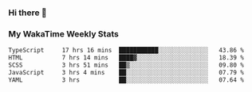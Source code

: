 ### Hi there 👋

<!--
**royschrauwen/royschrauwen** is a ✨ _special_ ✨ repository because its `README.md` (this file) appears on your GitHub profile.

Here are some ideas to get you started:

- 🔭 I’m currently working on ...
- 🌱 I’m currently learning ...
- 👯 I’m looking to collaborate on ...
- 🤔 I’m looking for help with ...
- 💬 Ask me about ...
- 📫 How to reach me: ...
- 😄 Pronouns: ...
- ⚡ Fun fact: ...
-->


### My WakaTime Weekly Stats
<!--START_SECTION:waka-->

```txt
TypeScript     17 hrs 16 mins  ███████████░░░░░░░░░░░░░░   43.86 %
HTML           7 hrs 14 mins   ████▓░░░░░░░░░░░░░░░░░░░░   18.39 %
SCSS           3 hrs 51 mins   ██▒░░░░░░░░░░░░░░░░░░░░░░   09.80 %
JavaScript     3 hrs 4 mins    ██░░░░░░░░░░░░░░░░░░░░░░░   07.79 %
YAML           3 hrs           ██░░░░░░░░░░░░░░░░░░░░░░░   07.64 %
```

<!--END_SECTION:waka-->
